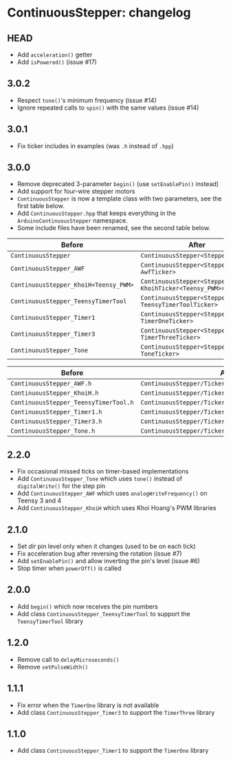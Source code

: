 ContinuousStepper: changelog
============================

HEAD
----

* Add `acceleration()` getter
* Add `isPowered()` (issue #17)

3.0.2
-----

* Respect `tone()`'s minimum frequency (issue #14)
* Ignore repeated calls to `spin()` with the same values (issue #14)

3.0.1
-----

* Fix ticker includes in examples (was `.h` instead of `.hpp`)

3.0.0
-----

* Remove deprecated 3-parameter `begin()` (use `setEnablePin()` instead)
* Add support for four-wire stepper motors
* `ContinuousStepper` is now a template class with two parameters, see the first table below.
* Add `ContinuousStepper.hpp` that keeps everything in the `ArduinoContinuousStepper` namespace.
* Some include files have been renamed, see the second table below.

| Before                                | After                                                       |
|---------------------------------------|-------------------------------------------------------------|
| `ContinuousStepper`                   | `ContinuousStepper<StepperDriver>`                          |
| `ContinuousStepper_AWF`               | `ContinuousStepper<StepperDriver, AwfTicker>`               |
| `ContinuousStepper_KhoiH<Teensy_PWM>` | `ContinuousStepper<StepperDriver, KhoihTicker<Teensy_PWM>>` |
| `ContinuousStepper_TeensyTimerTool`   | `ContinuousStepper<StepperDriver, TeensyTimerToolTicker>`   |
| `ContinuousStepper_Timer1`            | `ContinuousStepper<StepperDriver, TimerOneTicker>`          |
| `ContinuousStepper_Timer3`            | `ContinuousStepper<StepperDriver, TimerThreeTicker>`        |
| `ContinuousStepper_Tone`              | `ContinuousStepper<StepperDriver, ToneTicker>`              |

| Before                                | After                                                |
|---------------------------------------|------------------------------------------------------|
| `ContinuousStepper_AWF.h`             | `ContinuousStepper/Tickers/AnalogWriteFrequency.hpp` |
| `ContinuousStepper_KhoiH.h`           | `ContinuousStepper/Tickers/Khoih_PWM.hpp`            |
| `ContinuousStepper_TeensyTimerTool.h` | `ContinuousStepper/Tickers/TeensyTimerTool.hpp`      |
| `ContinuousStepper_Timer1.h`          | `ContinuousStepper/Tickers/TimerOne.hpp`             |
| `ContinuousStepper_Timer3.h`          | `ContinuousStepper/Tickers/TimerThree.hpp`           |
| `ContinuousStepper_Tone.h`            | `ContinuousStepper/Tickers/Tone.hpp`                 |

2.2.0
-----

* Fix occasional missed ticks on timer-based implementations
* Add `ContinuousStepper_Tone` which uses `tone()` instead of `digitalWrite()` for the step pin
* Add `ContinuousStepper_AWF` which uses `analogWriteFrequency()` on Teensy 3 and 4
* Add `ContinuousStepper_KhoiH` which uses Khoi Hoang's PWM libraries

2.1.0
-----

* Set *dir* pin level only when it changes (used to be on each tick)
* Fix acceleration bug after reversing the rotation (issue #7)
* Add `setEnablePin()` and allow inverting the pin's level (issue #6)
* Stop timer when `powerOff()` is called

2.0.0
-----

* Add `begin()` which now receives the pin numbers
* Add class `ContinuousStepper_TeensyTimerTool` to support the `TeensyTimerTool` library

1.2.0
-----

* Remove call to `delayMicroseconds()`
* Remove `setPulseWidth()`

1.1.1
-----

* Fix error when the `TimerOne` library is not available
* Add class `ContinuousStepper_Timer3` to support the `TimerThree` library

1.1.0
-----

* Add class `ContinuousStepper_Timer1` to support the `TimerOne` library
